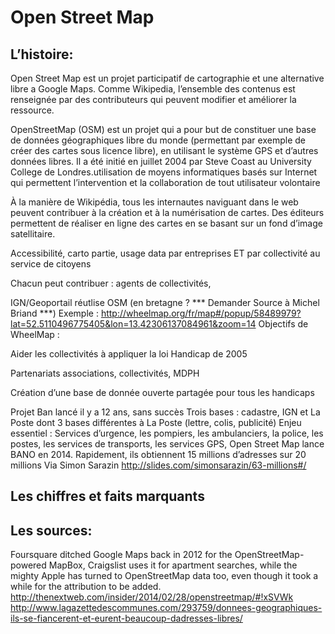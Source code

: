 
# Open Street Map

## L’histoire:

Open Street Map est un projet participatif de cartographie et une alternative libre a Google Maps. Comme Wikipedia, l’ensemble des contenus est renseignée par des contributeurs qui peuvent modifier et améliorer la ressource.

OpenStreetMap (OSM) est un projet qui a pour but de constituer une base de données géographiques libre du monde (permettant par exemple de créer des cartes sous licence libre), en utilisant le système GPS et d’autres données libres. Il a été initié en juillet 2004 par Steve Coast au University College de Londres.utilisation de moyens informatiques basés sur Internet qui permettent l’intervention et la collaboration de tout utilisateur volontaire

À la manière de Wikipédia, tous les internautes naviguant dans le web peuvent contribuer à la création et à la numérisation de cartes. Des éditeurs permettent de réaliser en ligne des cartes en se basant sur un fond d’image satellitaire.

Accessibilité, carto partie, usage data par entreprises ET par collectivité au service de citoyens

Chacun peut contribuer : agents de collectivités,

IGN/Geoportail réutlise OSM (en bretagne ? *** Demander Source à Michel Briand ***)
Exemple : http://wheelmap.org/fr/map#/popup/58489979?lat=52.5110496775405&lon=13.42306137084961&zoom=14
Objectifs de WheelMap :

Aider les collectivités à appliquer la loi Handicap de 2005

Partenariats associations, collectivités, MDPH

Création d’une base de donnée ouverte partagée pour tous les handicaps

Projet Ban lancé il y a 12 ans, sans succès
Trois bases : cadastre, IGN et La Poste dont 3 bases différentes à La Poste (lettre, colis, publicité)
Enjeu essentiel : Services d’urgence, les pompiers, les ambulanciers, la police, les postes, les services de transports, les services GPS,
Open Street Map lance BANO en 2014.
Rapidement, ils obtiennent 15 millions d’adresses sur 20 millions
Via Simon Sarazin http://slides.com/simonsarazin/63-millions#/

## Les chiffres et faits marquants

## Les sources:

Foursquare ditched Google Maps back in 2012 for the OpenStreetMap-powered MapBox, Craigslist uses it for apartment searches, while the mighty Apple has turned to OpenStreetMap data too, even though it took a while for the attribution to be added.
http://thenextweb.com/insider/2014/02/28/openstreetmap/#!xSVWk
http://www.lagazettedescommunes.com/293759/donnees-geographiques-ils-se-fiancerent-et-eurent-beaucoup-dadresses-libres/
